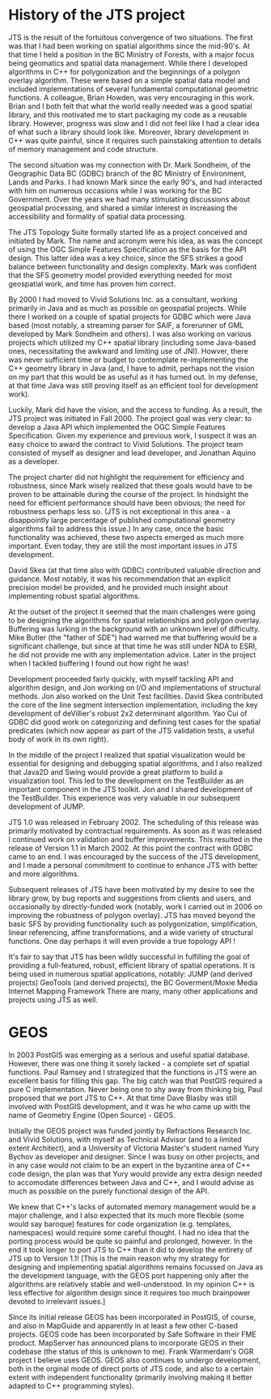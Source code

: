 # History of the JTS project

JTS is the result of the fortuitous convergence of two situations. The first was that I had been working on spatial algorithms since the mid-90's. At that time I held a position in the BC Ministry of Forests, with a major focus being geomatics and spatial data management. While there I developed algorithms in C++ for polygonization and the beginnings of a polygon overlay algorithm. These were based on a simple spatial data model and included implementations of several fundamental computational geometric functions. A colleague, Brian Howden, was very encouraging in this work. Brian and I both felt that what the world really needed was a good spatial library, and this motivated me to start packaging my code as a reusable library. However, progress was slow and I did not feel like I had a clear idea of what such a library should look like. Moreover, library development in C++ was quite painful, since it requires such painstaking attention to details of memory management and code structure.

The second situation was my connection with Dr. Mark Sondheim, of the Geographic Data BC (GDBC) branch of the BC Ministry of Environment, Lands and Parks. I had known Mark since the early 90's, and had interacted with him on numerous occasions while I was working for the BC Government. Over the years we had many stimulating discussions about geospatial processing, and shared a similar interest in increasing the accessibility and formality of spatial data processing.

The JTS Topology Suite formally started life as a project conceived and initiated by Mark. The name and acronym were his idea, as was the concept of using the OGC Simple Features Specification as the basis for the API design. This latter idea was a key choice, since the SFS strikes a good balance between functionality and design complexity. Mark was confident that the SFS geometry model provided everything needed for most geospatial work, and time has proven him correct.

By 2000 I had moved to Vivid Solutions Inc. as a consultant, working primarily in Java and as much as possible on geospatial projects. While there I worked on a couple of spatial projects for GDBC which were Java based (most notably, a streaming parser for SAIF, a forerunner of GML developed by Mark Sondheim and others). I was also working on various projects which utilized my C++ spatial library (including some Java-based ones, necessitating the awkward and limiting use of JNI). Howver, there was never sufficient time or budget to contemplate re-implementing the C++ geometry library in Java (and, I have to admit, perhaps not the vision on my part that this would be as useful as it has turned out. In my defense, at that time Java was still proving itself as an efficient tool for development work).

Luckily, Mark did have the vision, and the access to funding. As a result, the JTS project was initiated in Fall 2000. The project goal was very clear: to develop a Java API which implemented the OGC Simple Features Specification. Given my experience and previous work, I suspect it was an easy choice to award the contract to Vivid Solutions. The project team consisted of myself as designer and lead developer, and Jonathan Aquino as a developer.

The project charter did not highlight the requirement for efficiency and robustness, since Mark wisely realized that these goals would have to be proven to be attainable during the course of the project. In hindsight the need for efficient performance should have been obvious; the need for robustness perhaps less so. (JTS is not exceptional in this area - a disappointly large percentage of published computational geometry algorithms fail to address this issue.) In any case, once the basic functionality was achieved, these two aspects emerged as much more important. Even today, they are still the most important issues in JTS development.

David Skea (at that time also with GDBC) contributed valuable direction and guidance. Most notably, it was his recommendation that an explicit precision model be provided, and he provided much insight about implementing robust spatial algorithms.

At the outset of the project it seemed that the main challenges were going to be designing the algorithms for spatial relationships and polygon overlay. Buffering was lurking in the background with an unknown level of difficulty. Mike Butler (the "father of SDE") had warned me that buffering would be a significant challenge, but since at that time he was still under NDA to ESRI, he did not provide me with any implementation advice. Later in the project when I tackled buffering I found out how right he was!

Development proceeded fairly quickly, with myself tackling API and algorithm design, and Jon working on I/O and implementations of structural methods. Jon also worked on the Unit Test facilities. David Skea contributed the core of the line segment intersection implementation, including the key development of deVillier's robust 2x2 determinant algorithm. Yao Cui of GDBC did good work on categorizing and defining test cases for the spatial predicates (which now appear as part of the JTS validation tests, a useful body of work in its own right).

In the middle of the project I realized that spatial visualization would be essential for designing and debugging spatial algorithms, and I also realized that Java2D and Swing would provide a great platform to build a visualization tool. This led to the development on the TestBuilder as an important component in the JTS toolkit. Jon and I shared development of the TestBuilder. This experience was very valuable in our subsequent development of JUMP.

JTS 1.0 was released in February 2002. The scheduling of this release was primarily motivated by contractual requirements. As soon as it was released I continued work on validation and buffer improvements. This resulted in the release of Version 1.1 in March 2002. At this point the contract with GDBC came to an end. I was encouraged by the success of the JTS development, and I made a personal commitment to continue to enhance JTS with better and more algorithms.

Subsequent releases of JTS have been motivated by my desire to see the library grow, by bug reports and suggestions from clients and users, and occasionally by directly-funded work (notably, work I carried out in 2006 on improving the robustness of polygon overlay). JTS has moved beyond the basic SFS by providing functionality such as polygonization, simplification, linear referencing, affine transformations, and a wide variety of structural functions. One day perhaps it will even provide a true topology API !

It's fair to say that JTS has been wildly successful in fulfilling the goal of providing a full-featured, robust, efficient library of spatial operations. It is being used in numerous spatial applications, notably:
JUMP (and derived projects)
GeoTools (and derived projects),
the BC Goverment/Moxie Media Internet Mapping Framework
There are many, many other applications and projects using JTS as well.

# GEOS
In 2003 PostGIS was emerging as a serious and useful spatial database. However, there was one thing it sorely lacked - a complete set of spatial functions. Paul Ramsey and I strategized that the functions in JTS were an excellent basis for filling this gap. The big catch was that PostGIS required a pure C implementation. Never being one to shy away from thinking big, Paul proposed that we port JTS to C++. At that time Dave Blasby was still involved with PostGIS development, and it was he who came up with the name of Geometry Engine (Open Source) - GEOS.

Initially the GEOS project was funded jointly by Refractions Research Inc. and Vivid Solutions, with myself as Technical Advisor (and to a limited extent Architect), and a University of Victoria Master's student named Yury Bychov as developer and designer. Since I was busy on other projects, and in any case would not claim to be an expert in the byzantine area of C++ code design, the plan was that Yury would provide any extra design needed to accomodate differences between Java and C++, and I would advise as much as possible on the purely functional design of the API.

We knew that C++'s lacks of automated memory management would be a major challenge, and I also expected that its much more flexible (some would say baroque) features for code organization (e.g. templates, namespaces) would require some careful thought. I had no idea that the porting process would be quite so painful and prolonged, however. In the end it took longer to port JTS to C++ than it did to develop the entirety of JTS up to Version 1.1! [This is the main reason why my strategy for designing and implementing spatial algorithms remains focussed on Java as the development language, with the GEOS port happening only after the algorithms are relatively stable and well-understood. In my opinion C++ is less effective for algorithm design since it requires too much brainpower devoted to irrelevant issues.]

Since its initial release GEOS has been incorporated in PostGIS, of course, and also in MapGuide and apparently in at least a few other C-based projects. GEOS code has been incorporated by Safe Software in their FME product. MapServer has announced plans to incorporate GEOS in their codebase (the status of this is unknown to me). Frank Warmerdam's OGR project I believe uses GEOS. GEOS also continues to undergo development, both in the orginal mode of direct ports of JTS code, and also to a certain extent with independent functionality (primarily involving making it better adapted to C++ programming styles).
